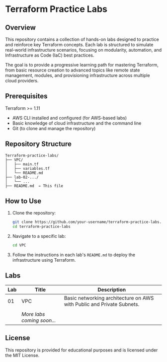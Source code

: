 # Terraform Practice Labs

## Overview

This repository contains a collection of hands-on labs designed to practice and reinforce key Terraform concepts. Each lab is structured to simulate real-world infrastructure scenarios, focusing on modularity, automation, and Infrastructure as Code (IaC) best practices.

The goal is to provide a progressive learning path for mastering Terraform, from basic resource creation to advanced topics like remote state management, modules, and provisioning infrastructure across multiple cloud providers.

## Prerequisites

  Terraform >= 1.11
- AWS CLI installed and configured (for AWS-based labs)
- Basic knowledge of cloud infrastructure and the command line
- Git (to clone and manage the repository)

## Repository Structure

```
Terraform-practice-labs/
├── VPC/
│   ├── main.tf
│   ├── variables.tf
│   └── README.md
├── lab-02-.../
│   └── ...
├── README.md  ← This file
```

## How to Use

1. Clone the repository:

   ```bash
   git clone https://github.com/your-username/terraform-practice-labs.git
   cd terraform-practice-labs
   ```

2. Navigate to a specific lab:

   ```bash
   cd VPC
   ```

3. Follow the instructions in each lab's `README.md` to deploy the infrastructure using Terraform.

## Labs

| Lab | Title                                  | Description                        |
|-----|----------------------------------------|------------------------------------|
| 01  | VPC     | Basic networking architecture on AWS with Public and Private Subnets.|
|     |                                        |                                    |
|     | _More labs coming soon..._             |                                    |


## License

This repository is provided for educational purposes and is licensed under the MIT License.
